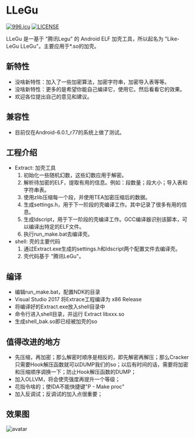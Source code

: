 # LLeGu

[![996.icu](https://img.shields.io/badge/link-996.icu-red.svg)](https://996.icu)  [![LICENSE](https://img.shields.io/badge/license-Anti%20996-blue.svg)](https://github.com/996icu/996.ICU/blob/master/LICENSE)

LLeGu 是一基于 "腾讯Legu" 的 Android ELF 加壳工具，所以起名为 "Like-LeGu LLeGu"。主要应用于*.so的加壳。

## 新特性

  - 没啥新特性：加入了一些加密算法，加密字符串，加密导入表等等。
  - 没啥新特性：更多的是希望你能自己编译它，使用它。然后看看它的效果。
  - 欢迎各位提出自己的意见和建议。

## 兼容性
  - 目前仅在Android-6.0.1_r77的系统上做了测试。

## 工程介绍
  - Extract: 加壳工具
    1. 初始化一些随机幻数，这些幻数应用于解密。
    2. 解析待加密的ELF，提取有用的信息。例如：段数量；段大小；导入表和字符串表。
    3. 使用zlib压缩每一个段，并使用TEA加密压缩后的数据。
    4. 生成settings.h，用于下一阶段的壳编译工作。其中记录了很多有用的信息。
    5. 生成ldscript，用于下一阶段的壳编译工作。GCC编译器识别该脚本，可以编译出特定的ELF文件。
    6. 执行run_make.bat去编译壳。
  - shell: 壳的主要代码
    1. 通过Extract.exe生成的settings.h和ldscript两个配置文件去编译壳。
    2. 壳代码基于 "腾讯LeGu"。

## 编译
  - 编辑run_make.bat，配置NDK的目录
  - Visual Studio 2017 将Extrace工程编译为 x86 Release
  - 将编译好的Extract.exe放入shell目录中
  - 命令行进入shell目录，并运行 Extract libxxx.so
  - 生成shell_bak.so即已经被加壳的so

## 值得改进的地方
  - 先压缩，再加密；那么解密时顺序是相反的，即先解密再解压；那么Cracker只需要Hook解压函数就可以DUMP我们的so；以后有时间的话，需要将加密和压缩顺序调换一下；防止Hook解压函数的DUMP；
  - 加入OLLVM，将会使壳强度再提升一个等级；
  - 花指令啥的；使IDA不能快捷键"P - Make proc"
  - 加入反调试；反调试的加入点很重要；

## 效果图
![avatar](./test.png)
